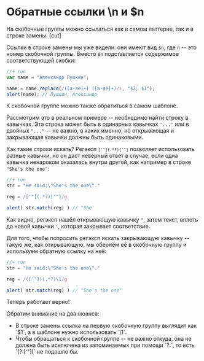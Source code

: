 # Обратные ссылки \\n и $n

На скобочные группы можно ссылаться как в самом паттерне, так и в строке замены.
[cut]

Ссылки в строке замены мы уже видели: они имеют вид `$n`, где `n` -- это номер скобочной группы. Вместо `$n` подставляется содержимое соответствующей скобки:

```js
//+ run
var name = "Александр Пушкин";

name = name.replace(/([а-яё]+) ([а-яё]+)/i, "$2, $1");
alert(name); // Пушкин, Александр
```

К скобочной группе можно также обратиться в самом шаблоне.

Рассмотрим это в реальном примере -- необходимо найти строку в кавычках. Эта строка может быть в одинарных кавычках <code class="subject">'...'</code> или в двойных <code class="subject">"..."</code> -- не важно, в каких именно, но открывающая и закрывающая кавычки должны быть одинаковыми.

Как такие строки искать? Регэксп <code class="pattern">`['"](.*?)['"]`</code> позволяет использовать разные кавычки, но он даст неверный ответ в случае, если одна кавычка ненароком оказалась внутри другой, как например в строке <code class="subject">"She's the one"</code>:

```js
//+ run
str = "He said:\"She's the one\"."

reg = /['"](.*?)['"]/g

alert( str.match(reg) ) // "She'
```

Как видно, регэксп нашёл открывающую кавычку <code class="match">"</code>, затем текст, вплоть до новой кавычки <code class="match">'</code>, которая закрывает соответствие.

Для того, чтобы попросить регэксп искать закрывающую кавычку -- такую же, как открывающую, мы обернём её в скобочную группу и используем обратную ссылку на неё:

```js
//+ run
str = "He said:\"She's the one\"."

reg = /(['"])(.*?)\1/g

alert( str.match(reg) ) // "She's the one"
```

Теперь работает верно!

Обратим внимание на два нюанса:

<ul>
<li>В строке замены ссылка на первую скобочную группу выглядит как `$1`, а в шаблоне нужно использовать `\1`.</li>
<li>Чтобы обращаться к скобочной группе -- не важно откуда, она не должна быть исключена из запоминаемых при помощи `?:`, то есть `(?:['"])` не подошло бы.</li>
</ul>
 
